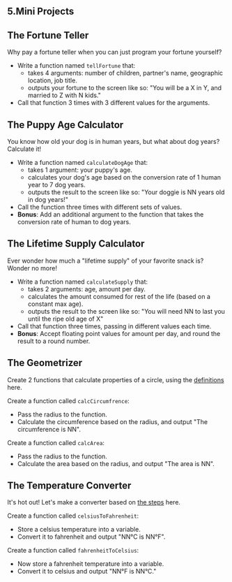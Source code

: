 ## 5.Mini Projects


## The Fortune Teller

Why pay a fortune teller when you can just program your fortune yourself?

-   Write a function named  `tellFortune`  that:
    -   takes 4 arguments: number of children, partner's name, geographic location, job title.
    -   outputs your fortune to the screen like so: "You will be a X in Y, and married to Z with N kids."
-   Call that function 3 times with 3 different values for the arguments.

## The Puppy Age Calculator

You know how old your dog is in human years, but what about dog years? Calculate it!

-   Write a function named  `calculateDogAge`  that:
    -   takes 1 argument: your puppy's age.
    -   calculates your dog's age based on the conversion rate of 1 human year to 7 dog years.
    -   outputs the result to the screen like so: "Your doggie is NN years old in dog years!"
-   Call the function three times with different sets of values.
-   **Bonus**: Add an additional argument to the function that takes the conversion rate of human to dog years.


## The Lifetime Supply Calculator

Ever wonder how much a "lifetime supply" of your favorite snack is? Wonder no more!

-   Write a function named  `calculateSupply`  that:
    -   takes 2 arguments: age, amount per day.
    -   calculates the amount consumed for rest of the life (based on a constant max age).
    -   outputs the result to the screen like so: "You will need NN to last you until the ripe old age of X"
-   Call that function three times, passing in different values each time.
-   **Bonus**: Accept floating point values for amount per day, and round the result to a round number.


## The Geometrizer

Create 2 functions that calculate properties of a circle, using the  [definitions](http://math2.org/math/geometry/circles.htm)  here.

Create a function called  `calcCircumfrence`:

-   Pass the radius to the function.
-   Calculate the circumference based on the radius, and output "The circumference is NN".

Create a function called  `calcArea`:

-   Pass the radius to the function.
-   Calculate the area based on the radius, and output "The area is NN".


## The Temperature Converter

It's hot out! Let's make a converter based on  [the steps](http://www.mathsisfun.com/temperature-conversion.html)  here.

Create a function called  `celsiusToFahrenheit`:

-   Store a celsius temperature into a variable.
-   Convert it to fahrenheit and output "NN°C is NN°F".

Create a function called  `fahrenheitToCelsius`:

-   Now store a fahrenheit temperature into a variable.
-   Convert it to celsius and output "NN°F is NN°C."